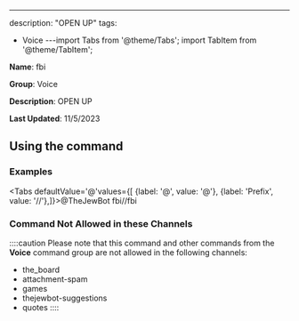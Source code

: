 ---
description: "OPEN UP"
tags:
  - Voice
---import Tabs from '@theme/Tabs';
import TabItem from '@theme/TabItem';

**Name**: fbi

**Group**: Voice

**Description**: OPEN UP

**Last Updated**: 11/5/2023

## Using the command

### Examples
<Tabs defaultValue='@'values={[ {label: '@', value: '@'}, {label: 'Prefix', value: '//'},]}><TabItem value='@'>@TheJewBot fbi</TabItem><TabItem value='//'>//fbi</TabItem></Tabs>

### Command Not Allowed in these Channels
::::caution Please note that this command and other commands from the **Voice** command group are not allowed in the following channels:
- the_board
- attachment-spam
- games
- thejewbot-suggestions
- quotes
::::